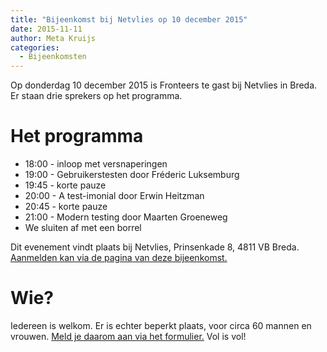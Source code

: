 ```yaml
---
title: "Bijeenkomst bij Netvlies op 10 december 2015"
date: 2015-11-11
author: Meta Kruijs
categories: 
  - Bijeenkomsten
---
```

Op donderdag 10 december 2015 is Fronteers te gast bij Netvlies in Breda. Er staan drie sprekers op het programma.

# Het programma

* 18:00 - inloop met versnaperingen
* 19:00 - Gebruikerstesten door Fréderic Luksemburg
* 19:45 - korte pauze
* 20:00 - A test-imonial door Erwin Heitzman
* 20:45 - korte pauze
* 21:00 - Modern testing door Maarten Groeneweg
* We sluiten af met een borrel

Dit evenement vindt plaats bij Netvlies, Prinsenkade 8, 4811 VB Breda. [Aanmelden kan via de pagina van deze bijeenkomst.](/bijeenkomsten/2015/netvlies)

# Wie?

Iedereen is welkom. Er is echter beperkt plaats, voor circa 60 mannen en vrouwen. [Meld je daarom aan via het formulier.](/bijeenkomsten/2015/netvlies#formulier-1) Vol is vol!